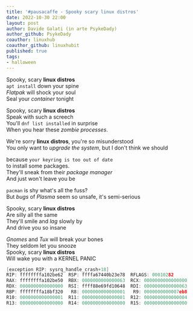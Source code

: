 ```yaml
---
title: '#pausacaffe - Spooky scary linux distros' 
date: 2022-10-30 22:00
layout: post 
author: Davide Galati (in arte PsykeDady)
author_github: PsykeDady
coauthor: linuxhub
coauthor_github: linuxhubit
published: true
tags: 
- halloween
---
```


Spooky, scary **linux distros**  
`apt install` down your spine  
*Flatpak* will shock your soul  
Seal your *container* tonight  

Spooky, scary **linux distros**  
Speak with such a screech  
You'll `dnf list installed` in surprise  
When you hear these *zombie processes*.  

We're sorry **linux distros**, you're so misunderstood  
You only want to *upgrade the system*, but I don't think we should  

because `your keyring is too out of date`  
to install some packages.  
They'll sneak from their *package manager*  
And just won't leave you be  

`pacman` is shy what's all the fuss?  
But *bugs* of *Plasma* seem so unsafe, it's semi-serious  

Spooky, scary **linux distros**  
Are silly all the same  
They'll smile and *lag* slowly by  
And drive you so insane  

*Gnomes* and *Tux* will break your bones  
They seldom let you snooze  
Spooky, scary **linux distros**  
Will wake you with a KERNEL PANIC  



```c
[exception RIP: sysrq_handle_crash+18]
RIP: ffffffffa102be62  RSP: ffffa67440b23e78  RFLAGS: 00010282
RAX: ffffffffa102be50  RBX: 0000000000000063  RCX: 0000000000000000
RDX: 0000000000000000  RSI: ffff88e69fd10648  RDI: 0000000000000063
RBP: ffffffffa18bf320   R8: 0000000000000001   R9: 0000000000007eb8
R10: 0000000000000001  R11: 0000000000000001  R12: 0000000000000004
R13: 0000000000000000  R14: 0000000000000000  R15: 0000000000000000
```
